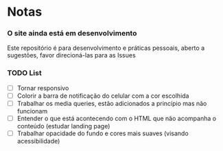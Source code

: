 # Notas

### O site ainda está em desenvolvimento

Este repositório é para desenvolvimento e práticas pessoais, aberto a sugestões, favor direcioná-las para as Issues

### TODO List

- [ ] Tornar responsivo
- [ ] Colorir a barra de notificação do celular com a cor escolhida
- [ ] Trabalhar os media queries, estão adicionados a princípio mas não funcionam
- [ ] Entender o que está acontecendo com o HTML que não acompanha o conteúdo (estudar landing page)
- [ ] Trabalhar opacidade do fundo e cores mais suaves (visando acessibilidade)
